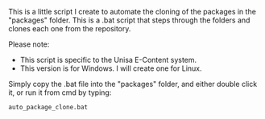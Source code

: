 This is a little script I create to automate the cloning of the packages in the "packages" folder. This is  a .bat script that steps through the folders and clones each one from the repository.

Please note:
 - This script is specific to the Unisa E-Content system.
 - This version is for Windows. I will create one for Linux.
 
 Simply copy the .bat file into the "packages" folder, and either double click it, or run it from cmd by typing:
 
    auto_package_clone.bat
